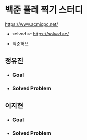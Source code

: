# 백준 플레 찍기 스터디

https://www.acmicpc.net/

* solved.ac
https://solved.ac/

* 백준허브


정유진
-----------------------
* ### Goal

* ### Solved Problem

이지현
-----------------------
* ### Goal

* ### Solved Problem
